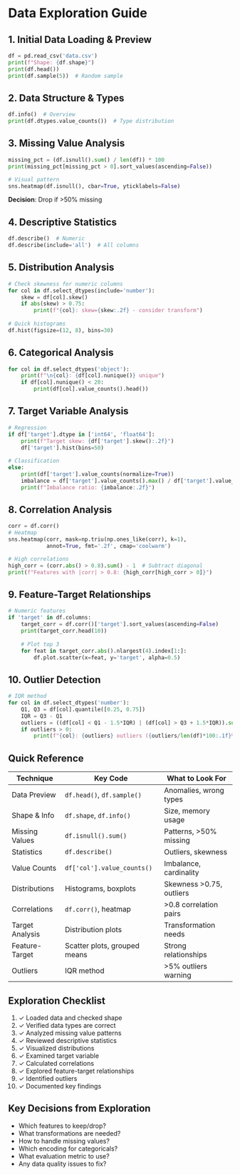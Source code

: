 # Data Exploration Guide

## 1. Initial Data Loading & Preview
```python
df = pd.read_csv('data.csv')
print(f"Shape: {df.shape}")
print(df.head())
print(df.sample(5))  # Random sample
```

## 2. Data Structure & Types
```python
df.info()  # Overview
print(df.dtypes.value_counts())  # Type distribution
```

## 3. Missing Value Analysis
```python
missing_pct = (df.isnull().sum() / len(df)) * 100
print(missing_pct[missing_pct > 0].sort_values(ascending=False))

# Visual pattern
sns.heatmap(df.isnull(), cbar=True, yticklabels=False)
```
**Decision**: Drop if >50% missing

## 4. Descriptive Statistics
```python
df.describe()  # Numeric
df.describe(include='all')  # All columns
```

## 5. Distribution Analysis
```python
# Check skewness for numeric columns
for col in df.select_dtypes(include='number'):
    skew = df[col].skew()
    if abs(skew) > 0.75:
        print(f"{col}: skew={skew:.2f} - consider transform")
    
# Quick histograms
df.hist(figsize=(12, 8), bins=30)
```

## 6. Categorical Analysis
```python
for col in df.select_dtypes('object'):
    print(f"\n{col}: {df[col].nunique()} unique")
    if df[col].nunique() < 20:
        print(df[col].value_counts().head())
```

## 7. Target Variable Analysis
```python
# Regression
if df['target'].dtype in ['int64', 'float64']:
    print(f"Target skew: {df['target'].skew():.2f}")
    df['target'].hist(bins=50)
    
# Classification  
else:
    print(df['target'].value_counts(normalize=True))
    imbalance = df['target'].value_counts().max() / df['target'].value_counts().min()
    print(f"Imbalance ratio: {imbalance:.2f}")
```

## 8. Correlation Analysis
```python
corr = df.corr()
# Heatmap
sns.heatmap(corr, mask=np.triu(np.ones_like(corr), k=1), 
            annot=True, fmt='.2f', cmap='coolwarm')

# High correlations
high_corr = (corr.abs() > 0.8).sum() - 1  # Subtract diagonal
print(f"Features with |corr| > 0.8: {high_corr[high_corr > 0]}")
```

## 9. Feature-Target Relationships
```python
# Numeric features
if 'target' in df.columns:
    target_corr = df.corr()['target'].sort_values(ascending=False)
    print(target_corr.head(10))
    
    # Plot top 3
    for feat in target_corr.abs().nlargest(4).index[1:]:
        df.plot.scatter(x=feat, y='target', alpha=0.5)
```

## 10. Outlier Detection
```python
# IQR method
for col in df.select_dtypes('number'):
    Q1, Q3 = df[col].quantile([0.25, 0.75])
    IQR = Q3 - Q1
    outliers = ((df[col] < Q1 - 1.5*IQR) | (df[col] > Q3 + 1.5*IQR)).sum()
    if outliers > 0:
        print(f"{col}: {outliers} outliers ({outliers/len(df)*100:.1f}%)")
```

## Quick Reference

| Technique | Key Code | What to Look For |
|-----------|----------|------------------|
| Data Preview | `df.head()`, `df.sample()` | Anomalies, wrong types |
| Shape & Info | `df.shape`, `df.info()` | Size, memory usage |
| Missing Values | `df.isnull().sum()` | Patterns, >50% missing |
| Statistics | `df.describe()` | Outliers, skewness |
| Value Counts | `df['col'].value_counts()` | Imbalance, cardinality |
| Distributions | Histograms, boxplots | Skewness >0.75, outliers |
| Correlations | `df.corr()`, heatmap | >0.8 correlation pairs |
| Target Analysis | Distribution plots | Transformation needs |
| Feature-Target | Scatter plots, grouped means | Strong relationships |
| Outliers | IQR method | >5% outliers warning |

## Exploration Checklist
1. ✓ Loaded data and checked shape
2. ✓ Verified data types are correct
3. ✓ Analyzed missing value patterns
4. ✓ Reviewed descriptive statistics
5. ✓ Visualized distributions
6. ✓ Examined target variable
7. ✓ Calculated correlations
8. ✓ Explored feature-target relationships
9. ✓ Identified outliers
10. ✓ Documented key findings

## Key Decisions from Exploration
- Which features to keep/drop?
- What transformations are needed?
- How to handle missing values?
- Which encoding for categoricals?
- What evaluation metric to use?
- Any data quality issues to fix?
